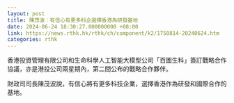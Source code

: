 ```yaml
---
layout: post
title: 陳茂波︰有信心有更多科企選擇香港為研發基地
date: 2024-06-24 18:30:27.000000000 +08:00
link: https://news.rthk.hk/rthk/ch/component/k2/1758814-20240624.htm
categories: rthk
---
```


香港投資管理有限公司和生命科學人工智能大模型公司「百圖生科」簽訂戰略合作協議，亦是港投公司兩星期內，第二間公布的戰略合作夥伴。

財政司司長陳茂波說，有信心將有更多科技企業，選擇香港作為研發和國際合作的基地。
